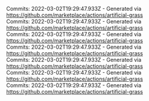 Commits: 2022-03-02T19:29:47.933Z - Generated via https://github.com/marketplace/actions/artificial-grass
<br>
Commits: 2022-03-02T19:29:47.933Z - Generated via https://github.com/marketplace/actions/artificial-grass
<br>
Commits: 2022-03-02T19:29:47.933Z - Generated via https://github.com/marketplace/actions/artificial-grass
<br>
Commits: 2022-03-02T19:29:47.933Z - Generated via https://github.com/marketplace/actions/artificial-grass
<br>
Commits: 2022-03-02T19:29:47.933Z - Generated via https://github.com/marketplace/actions/artificial-grass
<br>
Commits: 2022-03-02T19:29:47.933Z - Generated via https://github.com/marketplace/actions/artificial-grass
<br>
Commits: 2022-03-02T19:29:47.933Z - Generated via https://github.com/marketplace/actions/artificial-grass
<br>

